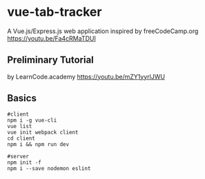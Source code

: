 # vue-tab-tracker
A Vue.js/Express.js web application inspired by freeCodeCamp.org
https://youtu.be/Fa4cRMaTDUI

## Preliminary Tutorial
by LearnCode.academy https://youtu.be/mZY1yyrlJWU

## Basics
```
#client
npm i -g vue-cli
vue list
vue init webpack client
cd client
npm i && npm run dev

#server
npm init -f
npm i --save nodemon eslint
```
